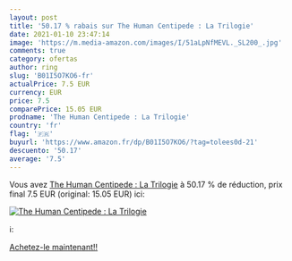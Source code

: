 ```yaml
---
layout: post
title: '50.17 % rabais sur The Human Centipede : La Trilogie'
date: 2021-01-10 23:47:14
image: 'https://m.media-amazon.com/images/I/51aLpNfMEVL._SL200_.jpg'
comments: true
category: ofertas
author: ring
slug: 'B01I5O7KO6-fr'
actualPrice: 7.5 EUR
currency: EUR
price: 7.5
comparePrice: 15.05 EUR
prodname: 'The Human Centipede : La Trilogie'
country: 'fr'
flag: '🇫🇷'
buyurl: 'https://www.amazon.fr/dp/B01I5O7KO6/?tag=tolees0d-21'
descuento: '50.17'
average: '7.5'
---
```


Vous avez [The Human Centipede : La Trilogie](https://www.amazon.fr/dp/B01I5O7KO6/?tag=tolees0d-21)  à  50.17 % de réduction, prix final  7.5 EUR (original: 15.05 EUR) ici:

[![The Human Centipede : La Trilogie](https://m.media-amazon.com/images/I/51aLpNfMEVL._SL200_.jpg)](https://www.amazon.fr/dp/B01I5O7KO6/?tag=tolees0d-21)

ℹ️:


[Achetez-le maintenant!!](https://www.amazon.fr/dp/B01I5O7KO6/?tag=tolees0d-21)
